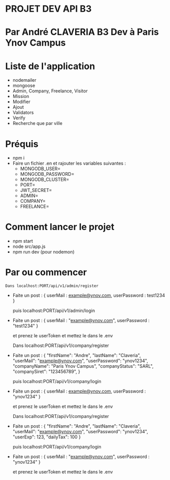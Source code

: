 # PROJET DEV API B3 #

# Par André CLAVERIA B3 Dev à Paris Ynov Campus #
# Liste de l'application #

- nodemailer
- mongoose
- Admin, Company, Freelance, Visitor
- Mission
- Modifier
- Ajout 
- Validators
- Verify
- Recherche que par ville

# Préquis #

- npm i
- Faire un fichier .en et rajouter les variables suivantes :
    - MONGODB_USER=
    - MONGODB_PASSWORD=
    - MONGODB_CLUSTER=
    - PORT=
    - JWT_SECRET=
    - ADMIN=
    - COMPANY=
    - FREELANCE=

# Comment lancer le projet #

- npm start
- node src/app.js
- npm run dev (pour nodemon)

# Par ou commencer #

    Dans localhost:PORT/api/v1/admin/register

- Faite un post :
{
    userMail : example@ynov.com,
    userPassword : test1234
}

    puis localhost:PORT/api/v1/admin/login
- Faite un post :
{
    userMail : "example@ynov.com",
    userPassword : "test1234"
}

    et prenez le userToken et mettez le dans le .env

    Dans localhost:PORT/api/v1/company/register

- Faite un post :
{
    "firstName": "Andre",
    "lastName": "Claveria",
    "userMail": "example@ynov.com",
    "userPassword": "ynov1234",
    "companyName": "Paris Ynov Campus",
    "companyStatus": "SARL",
    "companySiret": "123456789",
}

    puis localhost:PORT/api/v1/company/login
- Faite un post :
{
    userMail : example@ynov.com,
    userPassword : "ynov1234"
}

    et prenez le userToken et mettez le dans le .env

    Dans localhost:PORT/api/v1/company/register
    
- Faite un post :
{
    "firstName": "Andre",
    "lastName": "Claveria",
    "userMail": "example@ynov.com",
    "userPassword": "ynov1234",
    "userExp": 123,
    "dailyTax": 100
}

    puis localhost:PORT/api/v1/company/login
- Faite un post :
{
    userMail : "example@ynov.com",
    userPassword : "ynov1234"
}

    et prenez le userToken et mettez le dans le .env



